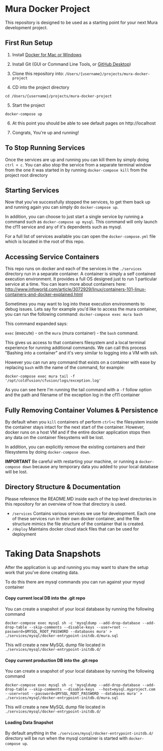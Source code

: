 # Mura Docker Project
This repository is designed to be used as a starting point for your next Mura development project.

## First Run Setup
1. Install [Docker for Mac or Windows](https://www.docker.com/products/docker)

2. Install Git (GUI or Command Line Tools, or [GitHub Desktop](https://desktop.github.com))

3. Clone this repository into: `/Users/{username}/projects/mura-docker-project`

4. CD into the project directory
  ```
  cd /Users/{username}/projects/mura-docker-project
  ```

5. Start the project
  ```
  docker-compose up
  ```

6. At this point you should be able to see default pages on http://localhost

7. Congrats, You're up and running!

## To Stop Running Services
Once the services are up and running you can kill them by simply doing `ctrl + c`.  You can also stop the service from a separate terminal window from the one it was started in by running `docker-compose kill` from the project root directory

## Starting Services
Now that you've successfully stopped the services, to get them back up and running again you can simply do `docker-compose up`.

In addition, you can choose to just start a single service by running a command such as `docker-compose up mysql`.  This command will only launch the cf11 service and any of it's dependents such as mysql.

For a full list of services available you can open the `docker-compose.yml` file which is located in the root of this repo.

## Accessing Service Containers
This repo runs on docker and each of the services in the `./services` directory run in a separate container.  A container is simply a self contained execution environment.  It provides a full OS designed just to run 1 particular service at a time.  You can learn more about containers here: http://www.infoworld.com/article/3072929/linux/containers-101-linux-containers-and-docker-explained.html

Sometimes you may want to log into these execution environments to debug issues.  Lets say for example you'd like to access the mura container, you can run the following command: ```docker-compose exec mura bash```

This command expanded says:

`exec` (execute) - on the `mura` (mura container) - the `bash` command.

This gives us access to that containers filesystem and a local terminal experience for running additional commands.  We can call this process "Bashing into a container" and it's very similar to logging into a VM with ssh.

However you can run any command that exists on a container with ease by replacing `bash` with the name of the command, for example:

```
docker-compose exec mura tail -f '/opt/coldfusion/cfusion/logs/exception.log'
```

As you can see here I'm running the tail command with a `-f` follow option and the path and filename of the exception log in the cf11 container

## Fully Removing Container Volumes & Persistence
By default when you `kill` containers of perform `ctrl+c` the filesystem inside the container stays intact for the next start of the container.  However, docker runs on a host VM and if the entire docker application stops then any data on the container filesystems will be lost.

In addition, you can explicitly remove the existing containers and their filesystems by doing `docker-compose down`.

**IMPORTANT** Be careful with restarting your machine, or running a `docker-compose down` because any temporary data you added to your local database will be lost.

## Directory Structure & Documentation
Please reference the README.MD inside each of the top level directories in this repository for an overview of how that directory is used.

- `/services` Contains various services we use for development.  Each one of these services run in their own docker container, and the file structure mimics the file structure of the container that is created.
- `/deploy` Maintains docker cloud stack files that can be used for deployment

# Taking Data Snapshots
After the application is up and running you may want to share the setup work that you've done creating data.

To do this there are mysql commands you can run against your mysql container

#### Copy current local DB into the .git repo
You can create a snapshot of your local database by running the following command
```
docker-compose exec mysql sh -c 'mysqldump --add-drop-database --add-drop-table --skip-comments --disable-keys --user=root --password=$MYSQL_ROOT_PASSWORD --databases mura' > ./services/mysql/docker-entrypoint-initdb.d/mura.sql
```

This will create a new MySQL dump file located in `./services/mysql/docker-entrypoint-initdb.d/`

#### Copy current production DB into the .git repo
You can create a snapshot of your local database by running the following command
```
docker-compose exec mysql sh -c 'mysqldump --add-drop-database --add-drop-table --skip-comments --disable-keys  --host=mysql.myproject.com --user=root --password=$MYSQL_ROOT_PASSWORD --databases mura' > ./services/mysql/docker-entrypoint-initdb.d/mura.sql
```

This will create a new MySQL dump file located in `./services/mysql/docker-entrypoint-initdb.d/`

#### Loading Data Snapshot
By default anything in the `./services/mysql/docker-entrypoint-initdb.d/` directory will be run when the mysql container is started with `docker-compose up`.
